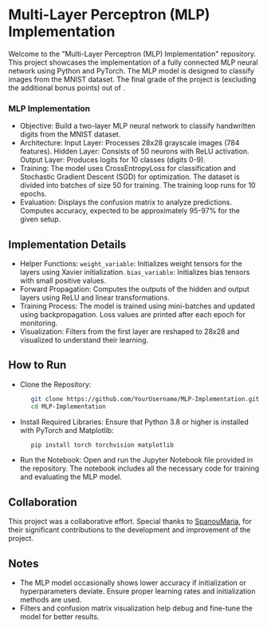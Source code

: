 # Multi-Layer Perceptron (MLP) Implementation
Welcome to the "Multi-Layer Perceptron (MLP) Implementation" repository. This project showcases the implementation of a fully connected MLP neural network using Python and PyTorch. The MLP model is designed to classify images from the MNIST dataset. The final grade of the project is  (excluding the additional  bonus points) out of .


### MLP Implementation
- Objective: Build a two-layer MLP neural network to classify handwritten digits from the MNIST dataset.
- Architecture: Input Layer: Processes 28x28 grayscale images (784 features). Hidden Layer: Consists
  of 50 neurons with ReLU activation. Output Layer: Produces logits for 10 classes (digits 0-9).
- Training: The model uses CrossEntropyLoss for classification and Stochastic Gradient Descent (SGD)
  for optimization. The dataset is divided into batches of size 50 for training. The training loop
  runs for 10 epochs.
- Evaluation: Displays the confusion matrix to analyze predictions. Computes accuracy, expected
  to be approximately 95-97% for the given setup.


## Implementation Details
- Helper Functions: `weight_variable`: Initializes weight tensors for the layers using Xavier
  initialization. `bias_variable`: Initializes bias tensors with small positive values.
- Forward Propagation: Computes the outputs of the hidden and output layers using ReLU and linear
  transformations.
- Training Process: The model is trained using mini-batches and updated using backpropagation. Loss values
  are printed after each epoch for monitoring.
- Visualization: Filters from the first layer are reshaped to 28x28 and visualized to understand their learning.


## How to Run
- Clone the Repository:
  ```bash
     git clone https://github.com/YourUsername/MLP-Implementation.git
     cd MLP-Implementation
- Install Required Libraries:
   Ensure that Python 3.8 or higher is installed with PyTorch and Matplotlib:
   ```bash
      pip install torch torchvision matplotlib
- Run the Notebook:
   Open and run the Jupyter Notebook file provided in the repository. The notebook includes all the necessary code for training and evaluating the MLP model.


## Collaboration
This project was a collaborative effort. Special thanks to [SpanouMaria](https://github.com/SpanouMaria), for their significant contributions to the development and improvement of the project.


## Notes
- The MLP model occasionally shows lower accuracy if initialization or hyperparameters deviate. Ensure proper learning rates and initialization methods are used.
- Filters and confusion matrix visualization help debug and fine-tune the model for better results.
